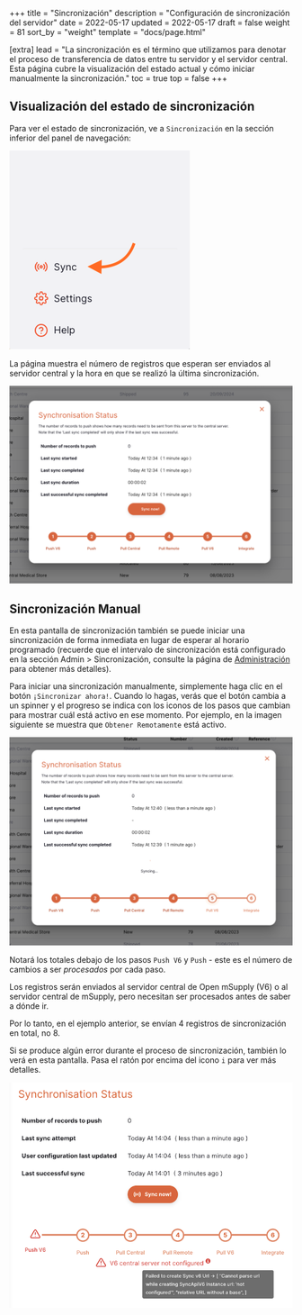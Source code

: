+++
title = "Sincronización"
description = "Configuración de sincronización del servidor"
date = 2022-05-17
updated = 2022-05-17
draft = false
weight = 81
sort_by = "weight"
template = "docs/page.html"

[extra]
lead = "La sincronización es el término que utilizamos para denotar el proceso de transferencia de datos entre tu servidor y el servidor central. Esta página cubre la visualización del estado actual y cómo iniciar manualmente la sincronización."
toc = true
top = false
+++

## Visualización del estado de sincronización

Para ver el estado de sincronización, ve a `Sincronización` en la sección inferior del panel de navegación:

![sync: nav](images/sync_nav.png)

La página muestra el número de registros que esperan ser enviados al servidor central y la hora en que se realizó la última sincronización.

![sync: status](images/sync_status.png)

## Sincronización Manual

En esta pantalla de sincronización también se puede iniciar una sincronización de forma inmediata en lugar de esperar al horario programado (recuerde que el intervalo de sincronización está configurado en la sección Admin > Sincronización, consulte la página de [Administración](/docs/settings/synchronisation/) para obtener más detalles).

Para iniciar una sincronización manualmente, simplemente haga clic en el botón `¡Sincronizar ahora!`. Cuando lo hagas, verás que el botón cambia a un spinner y el progreso se indica con los iconos de los pasos que cambian para mostrar cuál está activo en ese momento. Por ejemplo, en la imagen siguiente se muestra que `Obtener Remotamente` está activo.

![sync: manual](images/sync_in_progress.png)

Notará los totales debajo de los pasos `Push V6` y `Push` - este es el número de cambios a ser _procesados_ por cada paso.

Los registros serán enviados al servidor central de Open mSupply (V6) o al servidor central de mSupply, pero necesitan ser procesados antes de saber a dónde ir.

Por lo tanto, en el ejemplo anterior, se envían 4 registros de sincronización en total, no 8.

Si se produce algún error durante el proceso de sincronización, también lo verá en esta pantalla. Pasa el ratón por encima del icono `i` para ver más detalles.

![sync: error](images/sync_error.png)
